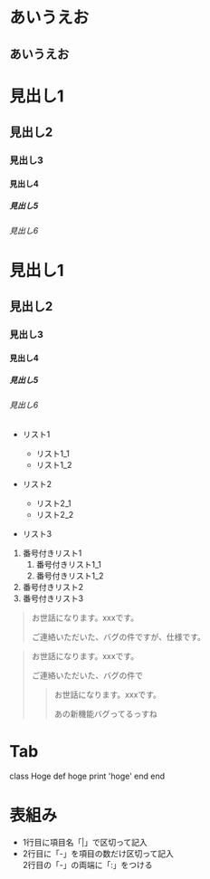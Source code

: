# あいうえお
## あいうえお

# 見出し1
## 見出し2
### 見出し3
#### 見出し4
##### 見出し5
###### 見出し6

# 見出し1
## 見出し2
### 見出し3
#### 見出し4
##### 見出し5
###### 見出し6


- リスト1
    - リスト1_1
    - リスト1_2

- リスト2
    - リスト2_1
    - リスト2_2
- リスト3

1. 番号付きリスト1
    1. 番号付きリスト1_1
    1. 番号付きリスト1_2
1. 番号付きリスト2
1. 番号付きリスト3

> お世話になります。xxxです。
>
> ご連絡いただいた、バグの件ですが、仕様です。


> お世話になります。xxxです。
>
> ご連絡いただいた、バグの件で
>> お世話になります。xxxです。
>>
>> あの新機能バグってるっすね

# Tab
class Hoge
    def hoge
        print 'hoge'
    end
end

# 表組み
- 1行目に項目名「|」で区切って記入
- 2行目に「-」を項目の数だけ区切って記入  
2行目の「-」の両端に「:」をつける


